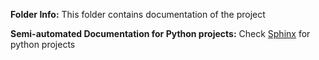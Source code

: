 **Folder Info:** This folder contains documentation of the project

**Semi-automated Documentation for Python projects:** Check [Sphinx](sphinx-doc.org) for python projects
